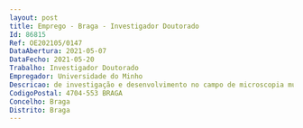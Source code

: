 ```yaml
--- 
layout: post
title: Emprego - Braga - Investigador Doutorado
Id: 86815
Ref: OE202105/0147
DataAbertura: 2021-05-07
DataFecho: 2021-05-20
Trabalho: Investigador Doutorado
Empregador: Universidade do Minho
Descricao: de investigação e desenvolvimento no campo de microscopia multi fotónica para integração na colonoscopia.
CodigoPostal: 4704-553 BRAGA
Concelho: Braga
Distrito: Braga
--- 
```


